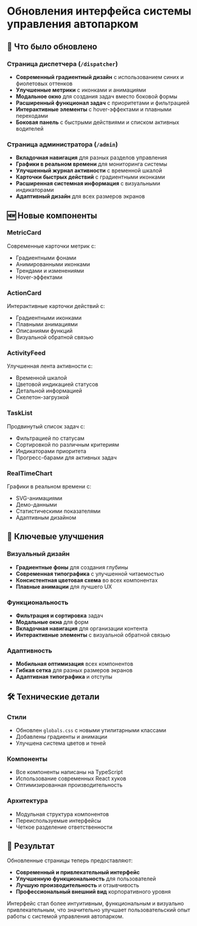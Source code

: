 # Обновления интерфейса системы управления автопарком

## 🎨 Что было обновлено

### Страница диспетчера (`/dispatcher`)
- **Современный градиентный дизайн** с использованием синих и фиолетовых оттенков
- **Улучшенные метрики** с иконками и анимациями
- **Модальное окно** для создания задач вместо боковой формы
- **Расширенный функционал задач** с приоритетами и фильтрацией
- **Интерактивные элементы** с hover-эффектами и плавными переходами
- **Боковая панель** с быстрыми действиями и списком активных водителей

### Страница администратора (`/admin`)
- **Вкладочная навигация** для разных разделов управления
- **Графики в реальном времени** для мониторинга системы
- **Улучшенный журнал активности** с временной шкалой
- **Карточки быстрых действий** с градиентными иконками
- **Расширенная системная информация** с визуальными индикаторами
- **Адаптивный дизайн** для всех размеров экранов

## 🆕 Новые компоненты

### MetricCard
Современные карточки метрик с:
- Градиентными фонами
- Анимированными иконками
- Трендами и изменениями
- Hover-эффектами

### ActionCard
Интерактивные карточки действий с:
- Градиентными иконками
- Плавными анимациями
- Описаниями функций
- Визуальной обратной связью

### ActivityFeed
Улучшенная лента активности с:
- Временной шкалой
- Цветовой индикацией статусов
- Детальной информацией
- Скелетон-загрузкой

### TaskList
Продвинутый список задач с:
- Фильтрацией по статусам
- Сортировкой по различным критериям
- Индикаторами приоритета
- Прогресс-барами для активных задач

### RealTimeChart
Графики в реальном времени с:
- SVG-анимациями
- Демо-данными
- Статистическими показателями
- Адаптивным дизайном

## 🎯 Ключевые улучшения

### Визуальный дизайн
- **Градиентные фоны** для создания глубины
- **Современная типографика** с улучшенной читаемостью
- **Консистентная цветовая схема** во всех компонентах
- **Плавные анимации** для лучшего UX

### Функциональность
- **Фильтрация и сортировка** задач
- **Модальные окна** для форм
- **Вкладочная навигация** для организации контента
- **Интерактивные элементы** с визуальной обратной связью

### Адаптивность
- **Мобильная оптимизация** всех компонентов
- **Гибкая сетка** для разных размеров экранов
- **Адаптивная типографика** и отступы

## 🛠 Технические детали

### Стили
- Обновлен `globals.css` с новыми утилитарными классами
- Добавлены градиенты и анимации
- Улучшена система цветов и теней

### Компоненты
- Все компоненты написаны на TypeScript
- Использование современных React хуков
- Оптимизированная производительность

### Архитектура
- Модульная структура компонентов
- Переиспользуемые интерфейсы
- Четкое разделение ответственности

## 🚀 Результат

Обновленные страницы теперь предоставляют:
- **Современный и привлекательный интерфейс**
- **Улучшенную функциональность** для пользователей
- **Лучшую производительность** и отзывчивость
- **Профессиональный внешний вид** корпоративного уровня

Интерфейс стал более интуитивным, функциональным и визуально привлекательным, что значительно улучшает пользовательский опыт работы с системой управления автопарком.